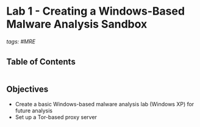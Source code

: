 #  Lab 1 - Creating a Windows-Based Malware Analysis Sandbox

###### tags: #MRE

## Table of Contents
```toc
```

## Objectives
- Create a basic Windows-based malware analysis lab (Windows XP) for future analysis
- Set up a Tor-based proxy server     